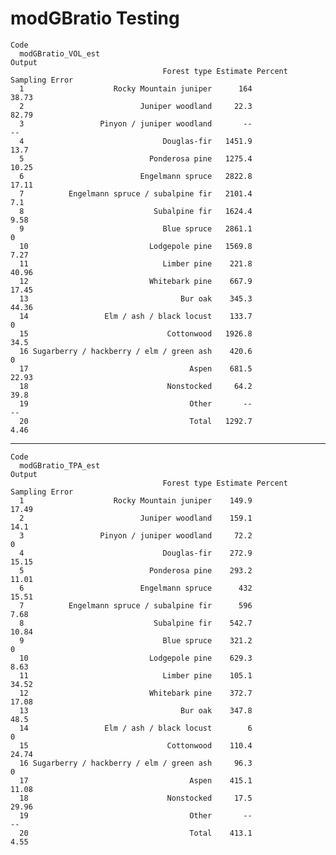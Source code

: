 # modGBratio Testing

    Code
      modGBratio_VOL_est
    Output
                                      Forest type Estimate Percent Sampling Error
      1                    Rocky Mountain juniper      164                  38.73
      2                          Juniper woodland     22.3                  82.79
      3                 Pinyon / juniper woodland       --                     --
      4                               Douglas-fir   1451.9                   13.7
      5                            Ponderosa pine   1275.4                  10.25
      6                          Engelmann spruce   2822.8                  17.11
      7          Engelmann spruce / subalpine fir   2101.4                    7.1
      8                             Subalpine fir   1624.4                   9.58
      9                               Blue spruce   2861.1                      0
      10                           Lodgepole pine   1569.8                   7.27
      11                              Limber pine    221.8                  40.96
      12                           Whitebark pine    667.9                  17.45
      13                                  Bur oak    345.3                  44.36
      14                 Elm / ash / black locust    133.7                      0
      15                               Cottonwood   1926.8                   34.5
      16 Sugarberry / hackberry / elm / green ash    420.6                      0
      17                                    Aspen    681.5                  22.93
      18                               Nonstocked     64.2                   39.8
      19                                    Other       --                     --
      20                                    Total   1292.7                   4.46

---

    Code
      modGBratio_TPA_est
    Output
                                      Forest type Estimate Percent Sampling Error
      1                    Rocky Mountain juniper    149.9                  17.49
      2                          Juniper woodland    159.1                   14.1
      3                 Pinyon / juniper woodland     72.2                      0
      4                               Douglas-fir    272.9                  15.15
      5                            Ponderosa pine    293.2                  11.01
      6                          Engelmann spruce      432                  15.51
      7          Engelmann spruce / subalpine fir      596                   7.68
      8                             Subalpine fir    542.7                  10.84
      9                               Blue spruce    321.2                      0
      10                           Lodgepole pine    629.3                   8.63
      11                              Limber pine    105.1                  34.52
      12                           Whitebark pine    372.7                  17.08
      13                                  Bur oak    347.8                   48.5
      14                 Elm / ash / black locust        6                      0
      15                               Cottonwood    110.4                  24.74
      16 Sugarberry / hackberry / elm / green ash     96.3                      0
      17                                    Aspen    415.1                  11.08
      18                               Nonstocked     17.5                  29.96
      19                                    Other       --                     --
      20                                    Total    413.1                   4.55

